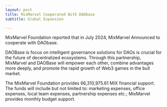 ```yaml
---
layout: post
title: MixMarvel Cooperated With DAObase
subtitle: Global Expansion

---
```


MixMarvel Foundation reported that in July 2024, MixMarvel Announced to cooperate with DAObase.

DAOBase is focus on intelligent governance solutions for DAOs is crucial for the future of decentralized ecosystems. Through this partnership, MixMarvel and DAOBase will empower each other, combine advantages more deeply, and promote the rapid growth of Web3 games in the bull market.

The MixMarvel Foundation provides 66,310,975.61 MIX financial support. The funds will include but not limited to: marketing expenses, office expenses, local team expenses, partnership expenses etc.; MixMarvel provides monthly budget support.

